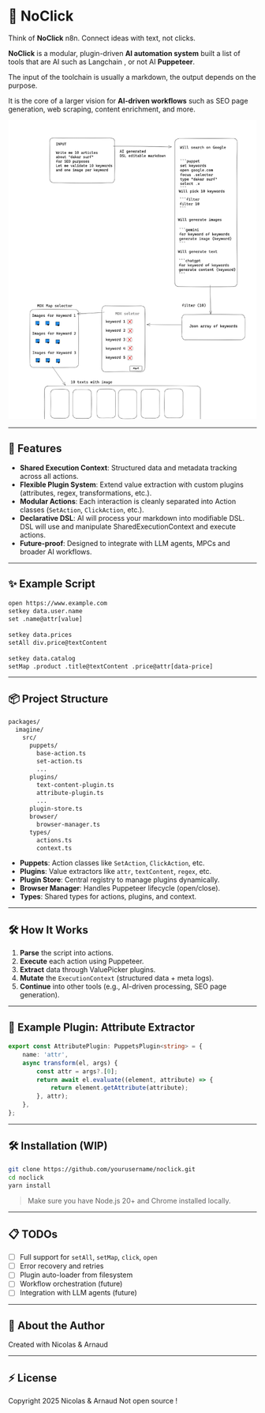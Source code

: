 # 🧩 NoClick

Think of **NoClick** n8n. Connect ideas with text, not clicks.

**NoClick** is a modular, plugin-driven **AI automation system** built 
a list of tools that are AI such as Langchain , or not AI **Puppeteer**.

The input of the toolchain is usually a markdown, the output depends on the purpose.

It is the core of a larger vision for **AI-driven workflows** such as SEO page generation, web scraping, content
enrichment, and more.

![Big picture](./images/big-picture.png)

---

## 🚀 Features

- **Shared Execution Context**: Structured data and metadata tracking across all actions.
- **Flexible Plugin System**: Extend value extraction with custom plugins (attributes, regex, transformations, etc.).
- **Modular Actions**: Each interaction is cleanly separated into Action classes (`SetAction`, `ClickAction`,
  etc.).
- **Declarative DSL**: AI will process your markdown into modifiable DSL. DSL will use and manipulate SharedExecutionContext and execute actions. 
- **Future-proof**: Designed to integrate with LLM agents, MPCs and broader AI workflows.

---

## ✨ Example Script

```puppet
open https://www.example.com
setkey data.user.name
set .name@attr[value]

setkey data.prices
setAll div.price@textContent

setkey data.catalog
setMap .product .title@textContent .price@attr[data-price]
```

---

## 📦 Project Structure

```plaintext
packages/
  imagine/
    src/
      puppets/
        base-action.ts
        set-action.ts
        ...
      plugins/
        text-content-plugin.ts
        attribute-plugin.ts
        ...
      plugin-store.ts
      browser/
        browser-manager.ts
      types/
        actions.ts
        context.ts
```

- **Puppets**: Action classes like `SetAction`, `ClickAction`, etc.
- **Plugins**: Value extractors like `attr`, `textContent`, `regex`, etc.
- **Plugin Store**: Central registry to manage plugins dynamically.
- **Browser Manager**: Handles Puppeteer lifecycle (open/close).
- **Types**: Shared types for actions, plugins, and context.

---

## 🛠 How It Works

1. **Parse** the script into actions.
2. **Execute** each action using Puppeteer.
3. **Extract** data through ValuePicker plugins.
4. **Mutate** the `ExecutionContext` (structured data + meta logs).
5. **Continue** into other tools (e.g., AI-driven processing, SEO page generation).

---

## 🔌 Example Plugin: Attribute Extractor

```ts
export const AttributePlugin: PuppetsPlugin<string> = {
    name: 'attr',
    async transform(el, args) {
        const attr = args?.[0];
        return await el.evaluate((element, attribute) => {
            return element.getAttribute(attribute);
        }, attr);
    },
};
```

---

## 🛠 Installation (WIP)

```bash
git clone https://github.com/yourusername/noclick.git
cd noclick
yarn install
```

> Make sure you have Node.js 20+ and Chrome installed locally.

---

## 📋 TODOs

- [ ] Full support for `setAll`, `setMap`, `click`, `open`
- [ ] Error recovery and retries
- [ ] Plugin auto-loader from filesystem
- [ ] Workflow orchestration (future)
- [ ] Integration with LLM agents (future)

---

## 🧙 About the Author

Created with Nicolas & Arnaud

---

## ⚡ License

Copyright 2025 Nicolas & Arnaud 
Not open source !
